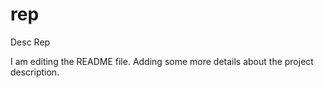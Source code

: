 # rep
Desc Rep

I am editing the README file. Adding some more details about the project description.
